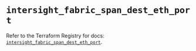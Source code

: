 # `intersight_fabric_span_dest_eth_port`

Refer to the Terraform Registry for docs: [`intersight_fabric_span_dest_eth_port`](https://registry.terraform.io/providers/ciscodevnet/intersight/1.0.71/docs/resources/fabric_span_dest_eth_port).
